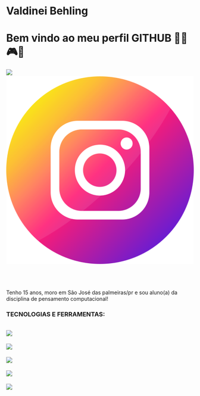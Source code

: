 <div display="inline-block">

<h1 align="left"> Valdinei Behling</h1>
<h1 align="left">Bem vindo ao meu perfil GITHUB 🗿🍷🎮✨ </h1>
<img src="https://cdn.jsdelivr.net/gh/devicons/devicon/icons/facebook/facebook-original.svg"width=80px" />
<img src="https://github.com/valdinei5/valdinei/blob/main/instagram.png?raw=true width="80px" />
<img src"https://github.com/valdinei5/valdinei/blob/main/whatsapp.png?raw=true" width="80px""/>

</div>

</br>
</br>

Tenho 15 anos, moro em São José das palmeiras/pr e sou aluno(a) da disciplina de pensamento computacional!

### TECNOLOGIAS E FERRAMENTAS:
<code> <img src="https://cdn.jsdelivr.net/gh/devicons/devicon/icons/html5/html5-original.svg" windth="80px" /> </code>
<code> <img src="https://cdn.jsdelivr.net/gh/devicons/devicon/icons/css3/css3-original.svg" windth="80px"/> </code>
<code> <img src="https://cdn.jsdelivr.net/gh/devicons/devicon/icons/javascript/javascript-original.svg" windth="80px"/> </code>
<code> <img src="https://cdn.jsdelivr.net/gh/devicons/devicon/icons/git/git-original.svg" windth="80px"/> </code>
<code> <img src="https://cdn.jsdelivr.net/gh/devicons/devicon/icons/github/github-original.svg" windth="80px"/> </code>


